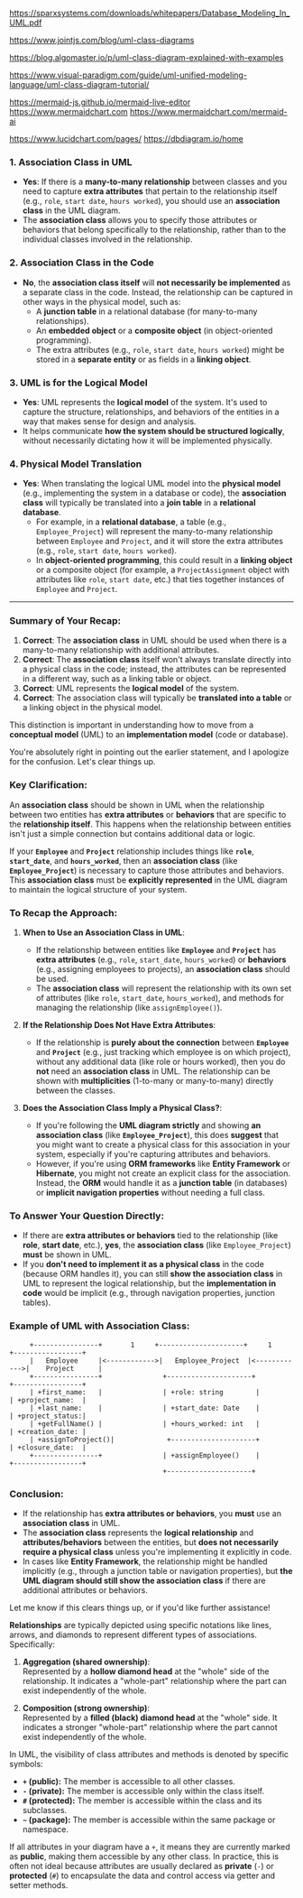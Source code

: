 
https://sparxsystems.com/downloads/whitepapers/Database_Modeling_In_UML.pdf

https://www.jointjs.com/blog/uml-class-diagrams

https://blog.algomaster.io/p/uml-class-diagram-explained-with-examples

https://www.visual-paradigm.com/guide/uml-unified-modeling-language/uml-class-diagram-tutorial/



https://mermaid-js.github.io/mermaid-live-editor
https://www.mermaidchart.com
https://www.mermaidchart.com/mermaid-ai

https://www.lucidchart.com/pages/
https://dbdiagram.io/home

### 1. **Association Class in UML**  
   - **Yes**: If there is a **many-to-many relationship** between classes and you need to capture **extra attributes** that pertain to the relationship itself (e.g., `role`, `start date`, `hours worked`), you should use an **association class** in the UML diagram.
   - The **association class** allows you to specify those attributes or behaviors that belong specifically to the relationship, rather than to the individual classes involved in the relationship.

### 2. **Association Class in the Code**  
   - **No**, the **association class itself** will **not necessarily be implemented** as a separate class in the code. Instead, the relationship can be captured in other ways in the physical model, such as:
     - A **junction table** in a relational database (for many-to-many relationships).
     - An **embedded object** or a **composite object** (in object-oriented programming).
     - The extra attributes (e.g., `role`, `start date`, `hours worked`) might be stored in a **separate entity** or as fields in a **linking object**.

### 3. **UML is for the Logical Model**  
   - **Yes**: UML represents the **logical model** of the system. It's used to capture the structure, relationships, and behaviors of the entities in a way that makes sense for design and analysis.
   - It helps communicate **how the system should be structured logically**, without necessarily dictating how it will be implemented physically.

### 4. **Physical Model Translation**  
   - **Yes**: When translating the logical UML model into the **physical model** (e.g., implementing the system in a database or code), the **association class** will typically be translated into a **join table** in a **relational database**.
     - For example, in a **relational database**, a table (e.g., `Employee_Project`) will represent the many-to-many relationship between `Employee` and `Project`, and it will store the extra attributes (e.g., `role`, `start date`, `hours worked`).
     - In **object-oriented programming**, this could result in a **linking object** or a composite object (for example, a `ProjectAssignment` object with attributes like `role`, `start date`, etc.) that ties together instances of `Employee` and `Project`.

---

### Summary of Your Recap:
1. **Correct**: The **association class** in UML should be used when there is a many-to-many relationship with additional attributes.
2. **Correct**: The **association class** itself won't always translate directly into a physical class in the code; instead, the attributes can be represented in a different way, such as a linking table or object.
3. **Correct**: UML represents the **logical model** of the system.
4. **Correct**: The association class will typically be **translated into a table** or a linking object in the physical model.

This distinction is important in understanding how to move from a **conceptual model** (UML) to an **implementation model** (code or database).

You're absolutely right in pointing out the earlier statement, and I apologize for the confusion. Let's clear things up.

### Key Clarification:
An **association class** should be shown in UML when the relationship between two entities has **extra attributes** or **behaviors** that are specific to the **relationship itself**. This happens when the relationship between entities isn't just a simple connection but contains additional data or logic.

If your **`Employee`** and **`Project`** relationship includes things like **`role`**, **`start_date`**, and **`hours_worked`**, then an **association class** (like **`Employee_Project`**) is necessary to capture those attributes and behaviors. This **association class** must be **explicitly represented** in the UML diagram to maintain the logical structure of your system.

### To Recap the Approach:

1. **When to Use an Association Class in UML**:
   - If the relationship between entities like **`Employee`** and **`Project`** has **extra attributes** (e.g., `role`, `start_date`, `hours_worked`) or **behaviors** (e.g., assigning employees to projects), an **association class** should be used.
   - The **association class** will represent the relationship with its own set of attributes (like `role`, `start_date`, `hours_worked`), and methods for managing the relationship (like `assignEmployee()`).

2. **If the Relationship Does Not Have Extra Attributes**:
   - If the relationship is **purely about the connection** between **`Employee`** and **`Project`** (e.g., just tracking which employee is on which project), without any additional data (like role or hours worked), then you do **not** need an **association class** in UML. The relationship can be shown with **multiplicities** (1-to-many or many-to-many) directly between the classes.

3. **Does the Association Class Imply a Physical Class?**:
   - If you're following the **UML diagram strictly** and showing **an association class** (like **`Employee_Project`**), this does **suggest** that you might want to create a physical class for this association in your system, especially if you're capturing attributes and behaviors.
   - However, if you're using **ORM frameworks** like **Entity Framework** or **Hibernate**, you might not create an explicit class for the association. Instead, the **ORM** would handle it as a **junction table** (in databases) or **implicit navigation properties** without needing a full class.

### To Answer Your Question Directly:
- If there are **extra attributes or behaviors** tied to the relationship (like **role**, **start date**, etc.), **yes**, the **association class** (like `Employee_Project`) **must** be shown in UML.
- If you **don't need to implement it as a physical class** in the code (because ORM handles it), you can still **show the association class** in UML to represent the logical relationship, but the **implementation in code** would be implicit (e.g., through navigation properties, junction tables).

### Example of UML with Association Class:

```plaintext
     +----------------+       1     +---------------------+     1      +-----------------+
     |   Employee     |<------------>|   Employee_Project  |<------------>|    Project      |
     +----------------+               +---------------------+             +-----------------+
     | +first_name:   |               | +role: string        |             | +project_name:  |
     | +last_name:    |               | +start_date: Date    |             | +project_status:|
     | +getFullName() |               | +hours_worked: int   |             | +creation_date: |
     | +assignToProject()|             +---------------------+             | +closure_date:  |
     +----------------+               | +assignEmployee()    |             +-----------------+
                                      +---------------------+
```

### Conclusion:
- If the relationship has **extra attributes or behaviors**, you **must** use an **association class** in UML.
- The **association class** represents the **logical relationship** and **attributes/behaviors** between the entities, but **does not necessarily require a physical class** unless you're implementing it explicitly in code.
- In cases like **Entity Framework**, the relationship might be handled implicitly (e.g., through a junction table or navigation properties), but **the UML diagram should still show the association class** if there are additional attributes or behaviors.

Let me know if this clears things up, or if you'd like further assistance!

 **Relationships** are typically depicted using specific notations like lines, arrows, and diamonds to represent different types of associations. Specifically:

1. **Aggregation (shared ownership)**:  
   Represented by a **hollow diamond head** at the "whole" side of the relationship. It indicates a "whole-part" relationship where the part can exist independently of the whole.

2. **Composition (strong ownership)**:  
   Represented by a **filled (black) diamond head** at the "whole" side. It indicates a stronger "whole-part" relationship where the part cannot exist independently of the whole.



In UML, the visibility of class attributes and methods is denoted by specific symbols:

- **`+` (public):** The member is accessible to all other classes.
- **`-` (private):** The member is accessible only within the class itself.
- **`#` (protected):** The member is accessible within the class and its subclasses.
- **`~` (package):** The member is accessible within the same package or namespace.

If all attributes in your diagram have a `+`, it means they are currently marked as **public**, making them accessible by any other class. In practice, this is often not ideal because attributes are usually declared as **private** (`-`) or **protected** (`#`) to encapsulate the data and control access via getter and setter methods.
